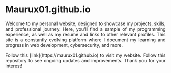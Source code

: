 # Maurux01.github.io

<p align="justify">
Welcome to my personal website, designed to showcase my projects, skills, and professional journey. Here, you'll find a sample of my programming experience, as well as my resume and links to other relevant profiles. This site is a constantly evolving platform where I document my learning and progress in web development, cybersecurity, and more.
</p>

<p align="justify">
Follow this [link](https://maurux01.github.io) to visit my website. Follow this repository to see ongoing updates and improvements. Thank you for your interest!
</p>


